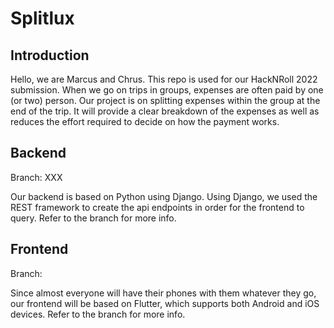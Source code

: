 # Splitlux

## Introduction
Hello, we are Marcus and Chrus. This repo is used for our HackNRoll 2022 submission. When we go on trips in groups, expenses are often paid by one (or two) person. Our project is on splitting expenses within the group at the end of the trip. It will provide a clear breakdown of the expenses as well as reduces the effort required to decide on how the payment works.

## Backend
Branch: XXX

Our backend is based on Python using Django. Using Django, we used the REST framework to create the api endpoints in order for the frontend to query. Refer to the branch for more info.

## Frontend
Branch: 

Since almost everyone will have their phones with them whatever they go, our frontend will be based on Flutter, which supports both Android and iOS devices. Refer to the branch for more info.
